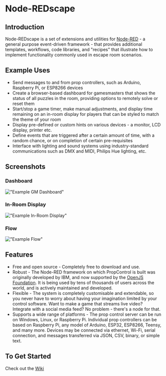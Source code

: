 # Node-REDscape
## Introduction
Node-REDscape is a set of extensions and utilities for <a href="https://nodered.org/">Node-RED</a> - a general purpose event-driven framework - that provides additional templates, workflows, code libraries, and "recipes" that illustrate how to implement functionality commonly used in escape room scenarios.

## Example Uses
* Send messages to and from prop controllers, such as Arduino, Raspberry Pi, or ESP8266 devices
* Create a browser-based dashboard for gamesmasters that shows the status of all puzzles in the room, providing options to remotely solve or reset them
* Start/stop a game timer, make manual adjustments, and display time remaining on an in-room display for players that can be styled to match the theme of your room
* Display pre-defined or custom hints on various devices - a monitor, LCD display, printer etc.
* Define events that are triggered after a certain amount of time, with a random chance, or on completion of certain pre-requisites
* Interface with lighting and sound systems using industry-standard communications such as DMX and MIDI, Philips Hue lighting, etc.

## Screenshots
### Dashboard
!["Example GM Dashboard"](https://github.com/playfultechnology/node-redscape/blob/master/Documentation/screenshots/dashboard_example.png)
### In-Room Display
!["Example In-Room Display"](https://github.com/playfultechnology/node-redscape/blob/master/Documentation/screenshots/roomdisplay_example.jpg)
### Flow
!["Example Flow"](https://github.com/playfultechnology/node-redscape/blob/master/Documentation/screenshots/flow_example.jpg)

## Features
* Free and open source - Completely free to download and use. 
* Robust - The Node-RED framework on which PropControl is built was originally developed by IBM, and now supported by the <a href="https://openjsf.org/">OpenJS Foundation</a>. It is being used by tens of thousands of users across the world, and is actively maintained and developed.  
* Flexible - The system is completely customisable and extendable, so you never have to worry about having your imagination limited by your control software. Want to make a game that streams live video? Integrate with a social media feed? No problem - there's a node for that. 
* Supports a wide range of platforms - The prop control server can be run on Windows, Linux, or Raspberry Pi. Individual prop controllers can be based on Raspberry Pi, any model of Arduino, ESP32, ESP8266, Teensy, and many more. Devices may be connected via ethernet, Wi-Fi, serial connection, and messages transferred via JSON, CSV, binary, or simple text.

## To Get Started
Check out the <a href="https://github.com/playfultechnology/propcontrol/wiki">Wiki</a>
